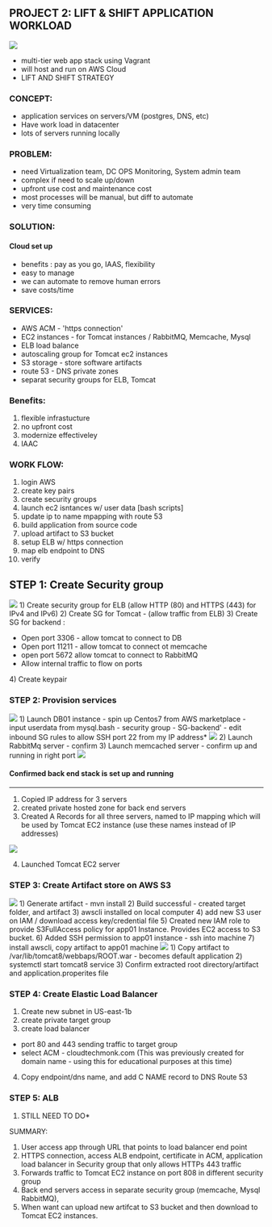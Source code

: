 ## PROJECT 2: LIFT & SHIFT APPLICATION WORKLOAD
<img src="img/project_2_main.png">

* multi-tier web app stack using Vagrant
* will host and run on AWS Cloud
* LIFT AND SHIFT STRATEGY

### CONCEPT:
* application services on servers/VM (postgres, DNS, etc)
* Have work load in datacenter
* lots of servers running locally

### PROBLEM:
* need Virtualization team, DC OPS Monitoring, System admin team
* complex if need to scale up/down
* upfront use cost and maintenance cost
* most processes will be manual, but diff to automate
* very time consuming
  
### SOLUTION:
#### Cloud set up 
* benefits : pay as you go, IAAS, flexibility
* easy to manage
* we can automate to remove human errors
* save costs/time
  
### SERVICES:
* AWS ACM - 'https connection'
* EC2 instances - for Tomcat instances / RabbitMQ, Memcache, Mysql
* ELB load balance
* autoscaling group for Tomcat ec2 instances
* S3 storage - store software artifacts
* route 53 - DNS private zones
* separat security groups for ELB, Tomcat

### Benefits: 
1) flexible infrastucture 
2) no upfront cost
3) modernize effectiveley
4)  IAAC

### WORK FLOW:
1) login AWS
2) create key pairs
3) create security groups
4) launch ec2 isntances w/ user data [bash scripts]
5) update ip to name mpapping with route 53
6) build application from source code
7) upload artifact to S3 bucket
8) setup ELB w/ https connection
9) map elb endpoint to DNS
10) verify

## STEP 1: Create Security group
<img src="img/security_group.PNG">
1) Create security group for ELB (allow HTTP (80) and HTTPS (443) for IPv4 and IPv6)
2) Create SG for Tomcat - (allow traffic from ELB)
3) Create SG for backend :

* Open port 3306 - allow tomcat to connect to DB
* Open port 11211 - allow tomcat to connect ot memcache
* open port 5672 allow tomcat to connect to RabbitMQ
* Allow internal traffic to flow on ports
</ui>
4) Create keypair 


### STEP 2: Provision services
<img src="img/launch_db.PNG">
1) Launch DB01 instance 
- spin up Centos7 from AWS marketplace
- input userdata from mysql.bash 
- security group - SG-backend'
- edit inbound SG rules to allow SSH port 22 from my IP address*
<img src="img/allow_ssh.PNG">
2) Launch RabbitMq server - confirm
3) Launch memcached server - confirm up and running in right port 
<img src="img/confirm_mem_port.PNG"></img>

#### Confirmed back end stack is set up and running 

<hr>

1) Copied IP address for 3 servers
2) created private hosted zone for back end servers
3) Created A Records for all three servers, named to IP mapping which will be used by Tomcat EC2 instance (use these names instead of IP addresses)

<img src="img/config_records.PNG">

4) Launched Tomcat EC2 server

### STEP 3: Create Artifact store on AWS S3
<img src="img/artifact.PNG">
1) Generate artifact - mvn install
2) Build successful - created target folder, and artifact
3) awscli installed on local computer
4) add new S3 user on IAM / download access key/credential file
5) Created new IAM role to provide S3FullAccess policy for app01 Instance. Provides EC2 access to S3 bucket.
6) Added SSH permission to app01 instance - ssh into machine
7) install awscli, copy artifact to app01 machine
<img src="img/app_cp_artifact.PNG">
1) Copy artifact to /var/lib/tomcat8/webbaps/ROOT.war - becomes default application
2) systemctl start tomcat8 service 
3)  Confirm extracted root directory/artifact and application.properites file

### STEP 4: Create Elastic Load Balancer
1) Create new subnet in US-east-1b
2) create private target group
3) create load balancer
* port 80 and 443 sending traffic to target group
* select ACM - cloudtechmonk.com (This was previously created for domain name - using this for educational purposes at this time)

4) Copy endpoint/dns name, and add C NAME record to DNS Route 53

### STEP 5: ALB
1) STILL NEED TO DO*

SUMMARY:
1) User access app through URL that points to load balancer end point
2) HTTPS connection, access ALB endpoint, certificate in ACM, application load balancer in Security group that only allows HTTPs 443 traffic
3) Forwards traffic to Tomcat EC2 instance on port 808 in different security group
4) Back end servers access in separate security group (memcache, Mysql RabbitMQ), 
5) When want can upload new artifcat to S3 bucket and then download to Tomcat EC2 instances.
